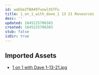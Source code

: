 ```yaml
---
id: waEGeZfBA497uowlXSTFu
title: 1_on_1_with_dave_1 13 21 Resources
desc: ''
updated: 1645225706383
created: 1645225706383
stub: false
isDir: true
---
```

## Imported Assets
- [1 on 1 with Dave 1-13-21.jpg](/assets/1-on-1-with-dave-1-13-21-bddThhZvOZO8.jpg)
